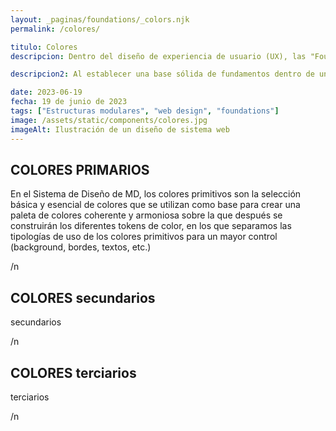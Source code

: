 ```yaml
---
layout: _paginas/foundations/_colors.njk
permalink: /colores/

titulo: Colores
descripcion: Dentro del diseño de experiencia de usuario (UX), las "Foundations" se refieren a los principios y elementos básicos que proporcionan la base estructural y coherente de un sistema de diseño. Estos fundamentos son los pilares sobre los cuales se construyen todos los aspectos del diseño de nuestro producto digital.

descripcion2: Al establecer una base sólida de fundamentos dentro de un sistema de diseño, los equipos de diseño pueden mantener la coherencia, la eficiencia y la calidad en todos los aspectos del diseño de productos digitales, lo que a su vez mejora la experiencia del usuario y la efectividad del producto.

date: 2023-06-19
fecha: 19 de junio de 2023
tags: ["Estructuras modulares", "web design", "foundations"]
image: /assets/static/components/colores.jpg
imageAlt: Ilustración de un diseño de sistema web
---
```


## COLORES PRIMARIOS

En el Sistema de Diseño de MD, los colores primitivos son la selección básica y esencial de colores que se utilizan como base para crear una paleta de colores coherente y armoniosa sobre la que después se construirán los diferentes tokens de color, en los que separamos las tipologías de uso de los colores primitivos para un mayor control (background, bordes, textos, etc.)

/n

## COLORES secundarios

secundarios

/n

## COLORES terciarios

terciarios

/n
